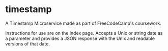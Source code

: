 # timestamp
A Timestamp Microservice made as part of FreeCodeCamp's coursework.

Instructions for use are on the index page.
Accepts a Unix or string date as a parameter and provides a JSON response with the Unix and readable versions of that date.